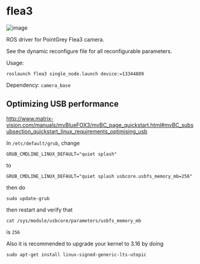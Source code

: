 # flea3

![image](http://s3.amazonaws.com/rapgenius/4db77_ORIG-look_at_all_the_fucks_i_give.jpg)

ROS driver for PointGrey Flea3 camera.

See the dynamic reconfigure file for all reconfigurable parameters.

Usage:
```
roslaunch flea3 single_node.launch device:=13344889
```

Dependency:
`camera_base`

## Optimizing USB performance

http://www.matrix-vision.com/manuals/mvBlueFOX3/mvBC_page_quickstart.html#mvBC_subsubsection_quickstart_linux_requirements_optimising_usb

In `/etc/default/grub`, change
```
GRUB_CMDLINE_LINUX_DEFAULT="quiet splash" 
```
to
```
GRUB_CMDLINE_LINUX_DEFAULT="quiet splash usbcore.usbfs_memory_mb=256" 
```
then do 
```
sudo update-grub
```
then restart and verify that
```
cat /sys/module/usbcore/parameters/usbfs_memory_mb
```
is `256`

Also it is recommended to upgrade your kernel to 3.16 by doing
```
sudo apt-get install linux-signed-generic-lts-utopic
```
